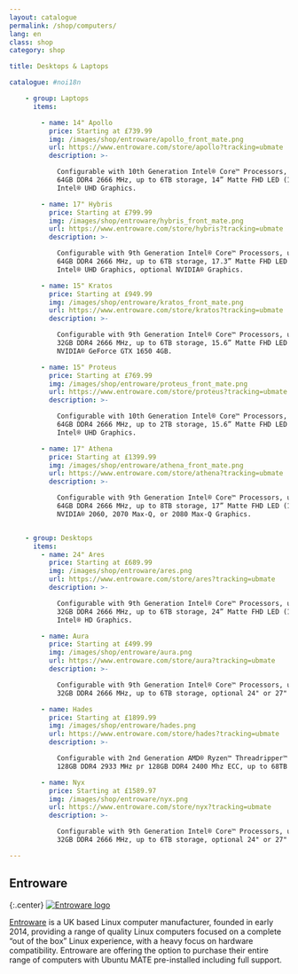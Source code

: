 ```yaml
---
layout: catalogue
permalink: /shop/computers/
lang: en
class: shop
category: shop

title: Desktops & Laptops

catalogue: #noi18n

    - group: Laptops
      items:

        - name: 14" Apollo
          price: Starting at £739.99
          img: /images/shop/entroware/apollo_front_mate.png
          url: https://www.entroware.com/store/apollo?tracking=ubmate
          description: >-

            Configurable with 10th Generation Intel® Core™ Processors, up to
            64GB DDR4 2666 MHz, up to 6TB storage, 14” Matte FHD LED (1920x1080),
            Intel® UHD Graphics.

        - name: 17" Hybris
          price: Starting at £799.99
          img: /images/shop/entroware/hybris_front_mate.png
          url: https://www.entroware.com/store/hybris?tracking=ubmate
          description: >-

            Configurable with 9th Generation Intel® Core™ Processors, up to
            64GB DDR4 2666 MHz, up to 6TB storage, 17.3” Matte FHD LED (1920x1080),
            Intel® UHD Graphics, optional NVIDIA® Graphics.

        - name: 15" Kratos
          price: Starting at £949.99
          img: /images/shop/entroware/kratos_front_mate.png
          url: https://www.entroware.com/store/kratos?tracking=ubmate
          description: >-

            Configurable with 9th Generation Intel® Core™ Processors, up to
            32GB DDR4 2666 MHz, up to 6TB storage, 15.6” Matte FHD LED (1920x1080),
            NVIDIA® GeForce GTX 1650 4GB.

        - name: 15" Proteus
          price: Starting at £769.99
          img: /images/shop/entroware/proteus_front_mate.png
          url: https://www.entroware.com/store/proteus?tracking=ubmate
          description: >-

            Configurable with 10th Generation Intel® Core™ Processors, up to
            64GB DDR4 2666 MHz, up to 2TB storage, 15.6” Matte FHD LED (1920x1080),
            Intel® UHD Graphics.

        - name: 17" Athena
          price: Starting at £1399.99
          img: /images/shop/entroware/athena_front_mate.png
          url: https://www.entroware.com/store/athena?tracking=ubmate
          description: >-

            Configurable with 9th Generation Intel® Core™ Processors, up to
            64GB DDR4 2666 MHz, up to 8TB storage, 17” Matte FHD LED (1920x1080),
            NVIDIA® 2060, 2070 Max-Q, or 2080 Max-Q Graphics.


    - group: Desktops
      items:
        - name: 24" Ares
          price: Starting at £689.99
          img: /images/shop/entroware/ares.png
          url: https://www.entroware.com/store/ares?tracking=ubmate
          description: >-

            Configurable with 9th Generation Intel® Core™ Processors, up to
            32GB DDR4 2666 MHz, up to 6TB storage, 24” Matte FHD LED (1920x1080),
            Intel® HD Graphics.

        - name: Aura
          price: Starting at £499.99
          img: /images/shop/entroware/aura.png
          url: https://www.entroware.com/store/aura?tracking=ubmate
          description: >-

            Configurable with 9th Generation Intel® Core™ Processors, up to
            32GB DDR4 2666 MHz, up to 6TB storage, optional 24" or 27" Matte FHD LED (1920x1080) displays, Intel® Iris® Plus Graphics 655.

        - name: Hades
          price: Starting at £1899.99
          img: /images/shop/entroware/hades.png
          url: https://www.entroware.com/store/hades?tracking=ubmate
          description: >-

            Configurable with 2nd Generation AMD® Ryzen™ Threadripper™ Processors, up to
            128GB DDR4 2933 MHz pr 128GB DDR4 2400 Mhz ECC, up to 68TB storage, optional 24" or 27" Matte FHD LED (1920x1080) displays, NVIDIA® GT1030 and NVIDIA® RTX 2060/2070/2080/2080Ti Graphics.

        - name: Nyx
          price: Starting at £1589.97
          img: /images/shop/entroware/nyx.png
          url: https://www.entroware.com/store/nyx?tracking=ubmate
          description: >-

            Configurable with 9th Generation Intel® Core™ Processors, up to
            32GB DDR4 2666 MHz, up to 6TB storage, optional 24" or 27" Matte FHD LED (1920x1080) displays, Intel® UHD Graphics.

---
```



## Entroware

{:.center}
[![Entroware logo](/images/shop/entroware/entroware.png)](https://www.entroware.com/store/?tracking=ubmate)

[Entroware](https://entroware.com/) is a UK based Linux computer manufacturer,
founded in early 2014, providing a range of quality Linux computers focused on a
complete “out of the box” Linux experience, with a heavy focus on hardware
compatibility. Entroware are offering the option to purchase their entire range
of computers with Ubuntu MATE pre-installed including full support.
